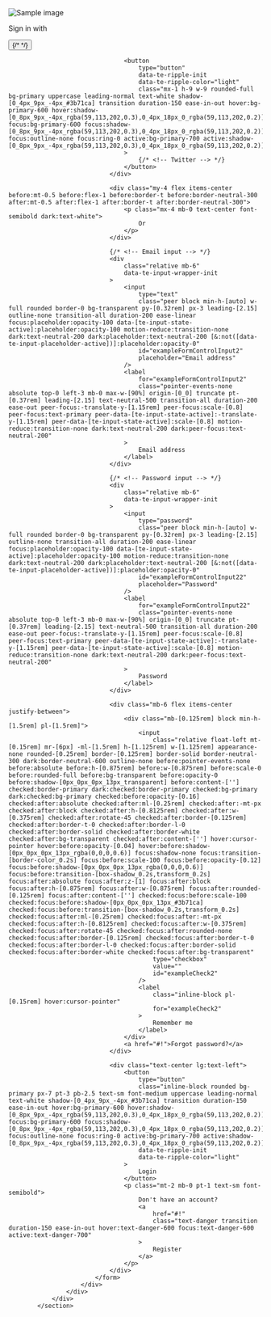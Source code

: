 <section class="h-screen">
                <div class="h-full">
                    <div class="g-6 flex h-full flex-wrap items-center justify-center lg:justify-between">
                        <div class="shrink-1 mb-12 grow-0 basis-auto md:mb-0 md:w-9/12 md:shrink-0 lg:w-6/12 xl:w-6/12">
                            <img
                                src="https://tecdn.b-cdn.net/img/Photos/new-templates/bootstrap-login-form/draw2.webp"
                                class="w-full"
                                alt="Sample image"
                            />
                        </div>
                        <div class="mb-12 md:mb-0 md:w-8/12 lg:w-5/12 xl:w-5/12">
                            <form>
                                <div class="flex flex-row items-center justify-center lg:justify-start">
                                    <p class="mb-0 mr-4 text-lg">
                                        Sign in with
                                    </p>
                                    <button
                                        type="button"
                                        data-te-ripple-init
                                        data-te-ripple-color="light"
                                        class="mx-1 h-9 w-9 rounded-full bg-primary uppercase leading-normal text-white shadow-[0_4px_9px_-4px_#3b71ca] transition duration-150 ease-in-out hover:bg-primary-600 hover:shadow-[0_8px_9px_-4px_rgba(59,113,202,0.3),0_4px_18px_0_rgba(59,113,202,0.2)] focus:bg-primary-600 focus:shadow-[0_8px_9px_-4px_rgba(59,113,202,0.3),0_4px_18px_0_rgba(59,113,202,0.2)] focus:outline-none focus:ring-0 active:bg-primary-700 active:shadow-[0_8px_9px_-4px_rgba(59,113,202,0.3),0_4px_18px_0_rgba(59,113,202,0.2)]"
                                    >
                                        {/* <!-- Facebook --> */}
                                        <MetaLogo size={32} color="#3c2a21" weight="fill" />
                                    </button>

                                    <button
                                        type="button"
                                        data-te-ripple-init
                                        data-te-ripple-color="light"
                                        class="mx-1 h-9 w-9 rounded-full bg-primary uppercase leading-normal text-white shadow-[0_4px_9px_-4px_#3b71ca] transition duration-150 ease-in-out hover:bg-primary-600 hover:shadow-[0_8px_9px_-4px_rgba(59,113,202,0.3),0_4px_18px_0_rgba(59,113,202,0.2)] focus:bg-primary-600 focus:shadow-[0_8px_9px_-4px_rgba(59,113,202,0.3),0_4px_18px_0_rgba(59,113,202,0.2)] focus:outline-none focus:ring-0 active:bg-primary-700 active:shadow-[0_8px_9px_-4px_rgba(59,113,202,0.3),0_4px_18px_0_rgba(59,113,202,0.2)]"
                                    >
                                        {/* <!-- Twitter --> */}
                                    </button>
                                </div>

                                <div class="my-4 flex items-center before:mt-0.5 before:flex-1 before:border-t before:border-neutral-300 after:mt-0.5 after:flex-1 after:border-t after:border-neutral-300">
                                    <p class="mx-4 mb-0 text-center font-semibold dark:text-white">
                                        Or
                                    </p>
                                </div>

                                {/* <!-- Email input --> */}
                                <div
                                    class="relative mb-6"
                                    data-te-input-wrapper-init
                                >
                                    <input
                                        type="text"
                                        class="peer block min-h-[auto] w-full rounded border-0 bg-transparent py-[0.32rem] px-3 leading-[2.15] outline-none transition-all duration-200 ease-linear focus:placeholder:opacity-100 data-[te-input-state-active]:placeholder:opacity-100 motion-reduce:transition-none dark:text-neutral-200 dark:placeholder:text-neutral-200 [&:not([data-te-input-placeholder-active])]:placeholder:opacity-0"
                                        id="exampleFormControlInput2"
                                        placeholder="Email address"
                                    />
                                    <label
                                        for="exampleFormControlInput2"
                                        class="pointer-events-none absolute top-0 left-3 mb-0 max-w-[90%] origin-[0_0] truncate pt-[0.37rem] leading-[2.15] text-neutral-500 transition-all duration-200 ease-out peer-focus:-translate-y-[1.15rem] peer-focus:scale-[0.8] peer-focus:text-primary peer-data-[te-input-state-active]:-translate-y-[1.15rem] peer-data-[te-input-state-active]:scale-[0.8] motion-reduce:transition-none dark:text-neutral-200 dark:peer-focus:text-neutral-200"
                                    >
                                        Email address
                                    </label>
                                </div>

                                {/* <!-- Password input --> */}
                                <div
                                    class="relative mb-6"
                                    data-te-input-wrapper-init
                                >
                                    <input
                                        type="password"
                                        class="peer block min-h-[auto] w-full rounded border-0 bg-transparent py-[0.32rem] px-3 leading-[2.15] outline-none transition-all duration-200 ease-linear focus:placeholder:opacity-100 data-[te-input-state-active]:placeholder:opacity-100 motion-reduce:transition-none dark:text-neutral-200 dark:placeholder:text-neutral-200 [&:not([data-te-input-placeholder-active])]:placeholder:opacity-0"
                                        id="exampleFormControlInput22"
                                        placeholder="Password"
                                    />
                                    <label
                                        for="exampleFormControlInput22"
                                        class="pointer-events-none absolute top-0 left-3 mb-0 max-w-[90%] origin-[0_0] truncate pt-[0.37rem] leading-[2.15] text-neutral-500 transition-all duration-200 ease-out peer-focus:-translate-y-[1.15rem] peer-focus:scale-[0.8] peer-focus:text-primary peer-data-[te-input-state-active]:-translate-y-[1.15rem] peer-data-[te-input-state-active]:scale-[0.8] motion-reduce:transition-none dark:text-neutral-200 dark:peer-focus:text-neutral-200"
                                    >
                                        Password
                                    </label>
                                </div>

                                <div class="mb-6 flex items-center justify-between">
                                    <div class="mb-[0.125rem] block min-h-[1.5rem] pl-[1.5rem]">
                                        <input
                                            class="relative float-left mt-[0.15rem] mr-[6px] -ml-[1.5rem] h-[1.125rem] w-[1.125rem] appearance-none rounded-[0.25rem] border-[0.125rem] border-solid border-neutral-300 dark:border-neutral-600 outline-none before:pointer-events-none before:absolute before:h-[0.875rem] before:w-[0.875rem] before:scale-0 before:rounded-full before:bg-transparent before:opacity-0 before:shadow-[0px_0px_0px_13px_transparent] before:content-[''] checked:border-primary dark:checked:border-primary checked:bg-primary dark:checked:bg-primary checked:before:opacity-[0.16] checked:after:absolute checked:after:ml-[0.25rem] checked:after:-mt-px checked:after:block checked:after:h-[0.8125rem] checked:after:w-[0.375rem] checked:after:rotate-45 checked:after:border-[0.125rem] checked:after:border-t-0 checked:after:border-l-0 checked:after:border-solid checked:after:border-white checked:after:bg-transparent checked:after:content-[''] hover:cursor-pointer hover:before:opacity-[0.04] hover:before:shadow-[0px_0px_0px_13px_rgba(0,0,0,0.6)] focus:shadow-none focus:transition-[border-color_0.2s] focus:before:scale-100 focus:before:opacity-[0.12] focus:before:shadow-[0px_0px_0px_13px_rgba(0,0,0,0.6)] focus:before:transition-[box-shadow_0.2s,transform_0.2s] focus:after:absolute focus:after:z-[1] focus:after:block focus:after:h-[0.875rem] focus:after:w-[0.875rem] focus:after:rounded-[0.125rem] focus:after:content-[''] checked:focus:before:scale-100 checked:focus:before:shadow-[0px_0px_0px_13px_#3b71ca] checked:focus:before:transition-[box-shadow_0.2s,transform_0.2s] checked:focus:after:ml-[0.25rem] checked:focus:after:-mt-px checked:focus:after:h-[0.8125rem] checked:focus:after:w-[0.375rem] checked:focus:after:rotate-45 checked:focus:after:rounded-none checked:focus:after:border-[0.125rem] checked:focus:after:border-t-0 checked:focus:after:border-l-0 checked:focus:after:border-solid checked:focus:after:border-white checked:focus:after:bg-transparent"
                                            type="checkbox"
                                            value=""
                                            id="exampleCheck2"
                                        />
                                        <label
                                            class="inline-block pl-[0.15rem] hover:cursor-pointer"
                                            for="exampleCheck2"
                                        >
                                            Remember me
                                        </label>
                                    </div>
                                    <a href="#!">Forgot password?</a>
                                </div>

                                <div class="text-center lg:text-left">
                                    <button
                                        type="button"
                                        class="inline-block rounded bg-primary px-7 pt-3 pb-2.5 text-sm font-medium uppercase leading-normal text-white shadow-[0_4px_9px_-4px_#3b71ca] transition duration-150 ease-in-out hover:bg-primary-600 hover:shadow-[0_8px_9px_-4px_rgba(59,113,202,0.3),0_4px_18px_0_rgba(59,113,202,0.2)] focus:bg-primary-600 focus:shadow-[0_8px_9px_-4px_rgba(59,113,202,0.3),0_4px_18px_0_rgba(59,113,202,0.2)] focus:outline-none focus:ring-0 active:bg-primary-700 active:shadow-[0_8px_9px_-4px_rgba(59,113,202,0.3),0_4px_18px_0_rgba(59,113,202,0.2)]"
                                        data-te-ripple-init
                                        data-te-ripple-color="light"
                                    >
                                        Login
                                    </button>
                                    <p class="mt-2 mb-0 pt-1 text-sm font-semibold">
                                        Don't have an account?
                                        <a
                                            href="#!"
                                            class="text-danger transition duration-150 ease-in-out hover:text-danger-600 focus:text-danger-600 active:text-danger-700"
                                        >
                                            Register
                                        </a>
                                    </p>
                                </div>
                            </form>
                        </div>
                    </div>
                </div>
            </section>
